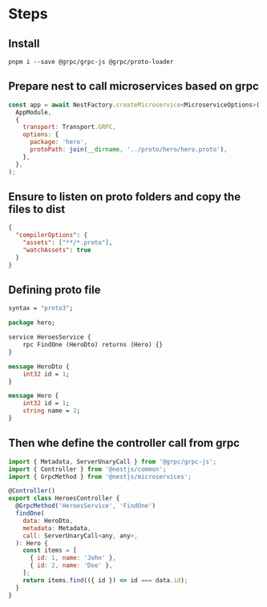 # Steps

## Install

`pnpm i --save @grpc/grpc-js @grpc/proto-loader`

## Prepare nest to call microservices based on grpc

``` javascript
const app = await NestFactory.createMicroservice<MicroserviceOptions>(
  AppModule,
  {
    transport: Transport.GRPC,
    options: {
      package: 'hero',
      protoPath: join(__dirname, '../proto/hero/hero.proto'),
    },
  },
);
```

## Ensure to listen on proto folders and copy the files to dist

``` json
{
  "compilerOptions": {
    "assets": ["**/*.proto"],
    "watchAssets": true
  }
}

```

## Defining proto file

``` protobuf
syntax = "proto3";

package hero;

service HeroesService {
    rpc FindOne (HeroDto) returns (Hero) {}
}

message HeroDto {
    int32 id = 1;
}

message Hero {
    int32 id = 1;
    string name = 2;
}
```

## Then whe define the controller call from grpc

``` javascript
import { Metadata, ServerUnaryCall } from '@grpc/grpc-js';
import { Controller } from '@nestjs/common';
import { GrpcMethod } from '@nestjs/microservices';

@Controller()
export class HeroesController {
  @GrpcMethod('HeroesService', 'FindOne')
  findOne(
    data: HeroDto,
    metadata: Metadata,
    call: ServerUnaryCall<any, any>,
  ): Hero {
    const items = [
      { id: 1, name: 'John' },
      { id: 2, name: 'Doe' },
    ];
    return items.find(({ id }) => id === data.id);
  }
}
```